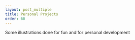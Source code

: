 ```yaml
---
layout: post_multiple
title: Personal Projects
order: 60
---
```


Some illustrations done for fun and for personal development